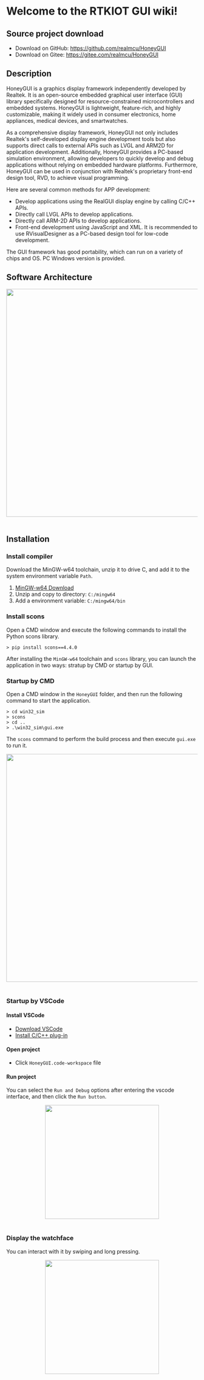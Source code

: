 # **Welcome to the RTKIOT GUI wiki!**

## Source project download

- Download on GitHub: <https://github.com/realmcu/HoneyGUI>
- Download on Gitee: <https://gitee.com/realmcu/HoneyGUI>

## Description

HoneyGUI is a graphics display framework independently developed by Realtek. It is an open-source embedded graphical user interface (GUI) library specifically designed for resource-constrained microcontrollers and embedded systems. HoneyGUI is lightweight, feature-rich, and highly customizable, making it widely used in consumer electronics, home appliances, medical devices, and smartwatches.

As a comprehensive display framework, HoneyGUI not only includes Realtek's self-developed display engine development tools but also supports direct calls to external APIs such as LVGL and ARM2D for application development. Additionally, HoneyGUI provides a PC-based simulation environment, allowing developers to quickly develop and debug applications without relying on embedded hardware platforms. Furthermore, HoneyGUI can be used in conjunction with Realtek's proprietary front-end design tool, RVD, to achieve visual programming.

Here are several common methods for APP development:

- Develop applications using the RealGUI display engine by calling C/C++ APIs.
- Directly call LVGL APIs to develop applications.
- Directly call ARM-2D APIs to develop applications.
- Front-end development using JavaScript and XML. It is recommended to use RVisualDesigner as a PC-based design tool for low-code development.

The GUI framework has good portability, which can run on a variety of chips and OS. PC Windows version is provided.

## Software Architecture


<div style="text-align: center"><img width= "600" src ="https://foruda.gitee.com/images/1718703720072592459/5bc6a013_13408154.png"/></div><br/>


## Installation

### Install compiler
Download the MinGW-w64 toolchain, unzip it to drive C, and add it to the system environment variable `Path`.
1.  [MinGW-w64 Download](https://sourceforge.net/projects/mingw-w64/files/Toolchains%20targetting%20Win64/Personal%20Builds/mingw-builds/8.1.0/threads-posix/sjlj/x86_64-8.1.0-release-posix-sjlj-rt_v6-rev0.7z)
2.  Unzip and copy to directory: `C:/mingw64`
3.  Add a environment variable: `C:/mingw64/bin`

### Install scons
Open a CMD window and execute the following commands to install the Python scons library.
```
> pip install scons==4.4.0
```

After installing the `MinGW-w64` toolchain and `scons` library, you can launch the application in two ways: stratup by CMD or startup by GUI.

### Startup by CMD
Open a CMD window in the `HoneyGUI` folder, and then run the following command to start the application.

```shell
> cd win32_sim
> scons
> cd ..
> .\win32_sim\gui.exe
```
The `scons` command to perform the build process and then execute `gui.exe` to run it.


<div style="text-align: center"><img width= "600"  src ="https://foruda.gitee.com/images/1718704649306452668/282ac763_13408154.png"/></div><br/>


### Startup by VSCode

#### Install VSCode
   - [Download VSCode](https://code.visualstudio.com/)
   - [Install C/C++ plug-in](https://marketplace.visualstudio.com/items?itemName=ms-vscode.cpptools)

#### Open project
   - Click `HoneyGUI.code-workspace` file

#### Run project
You can select the `Run and Debug` options after entering the vscode interface, and then click the `Run button`.


<div style="text-align: center"><img width="300" src ="https://foruda.gitee.com/images/1699582639386992543/b2078d27_13671125.png"/></div><br/>


### Display the watchface
You can interact with it by swiping and long pressing.


<div style="text-align: center"><img width="300" src ="https://foruda.gitee.com/images/1698286583110259632/b48ad0af_10088396.png"/></div><br/>
